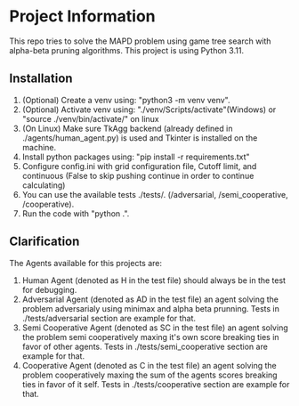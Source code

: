 # Project Information

This repo tries to solve the MAPD problem using game tree search with alpha-beta pruning algorithms.
This project is using Python 3.11.

## Installation

1. (Optional) Create a venv using: "python3 -m venv venv".
2. (Optional) Activate venv using: "./venv/Scripts/activate"(Windows) or "source ./venv/bin/activate/" on linux
3. (On Linux) Make sure TkAgg backend (already defined in ./agents/human_agent.py) is used and Tkinter is installed on the machine.
4. Install python packages using: "pip install -r requirements.txt"
5. Configure config.ini with grid configuration file, Cutoff limit, and continuous (False to skip pushing continue in order to continue calculating)
6. You can use the available tests ./tests/. (/adversarial, /semi_cooperative, /cooperative).
7. Run the code with "python .".

## Clarification

The Agents available for this projects are:

1. Human Agent (denoted as H in the test file) should always be in the test for debugging.
2. Adversarial Agent (denoted as AD in the test file) an agent solving the problem adversarialy using minimax and alpha beta prunning.
   Tests in ./tests/adversarial section are example for that.
3. Semi Cooperative Agent (denoted as SC in the test file) an agent solving the problem semi cooperatively maxing it's own score breaking ties in favor of other agents.
   Tests in ./tests/semi_cooperative section are example for that.
4. Cooperative Agent (denoted as C in the test file) an agent solving the problem cooperatively maxing the sum of the agents scores breaking ties in favor of it self.
   Tests in ./tests/cooperative section are example for that.







